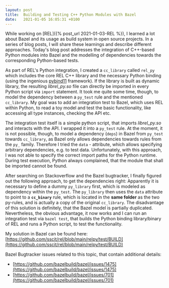 ```yaml
---
layout: post
title:  Building and Testing C++ Python Modules with Bazel
date:   2021-01-05 16:05:31 +0100
---
```


While working on [REL]({% post_url  2021-01-03-REL %}), I learned a lot about Bazel and its usage as build system in open source projects. In a series of blog posts, I will share these learnings and describe different approaches. Today's blog post addresses the integration of C++-based Python modules into Bazel and the modelling of dependencies towards the corresponding Python-based tests.

As part of REL's Python integration, I created a `cc_library` called `rel_py` which includes the core REL C++ library and the necessary Python binding (using the ingenious [pybind11](https://github.com/pybind/pybind11) framework). If the library is built as dynamic library, the resulting _librel_py.so_ file can directly be imported in every Python script via `import` statement. It took me quite some time, though, to model the dependency between a `py_test` rule and the mentioned `cc_library`. My goal was to add an integration test to Bazel, which uses REL within Python, to read a toy model and test the basic functionality, like accessing all type instances, checking the API etc.

The integration test itself is a simple python script, that imports _librel_py.so_ and interacts with the API. I wrapped it into a `py_test` rule. At the moment, it is not possible, though, to model a dependency (`deps`) in Bazel from `py_test` towards `cc_library`, as Bazel only allows dependencies towards rules from the `py_` family. Therefore I tried the `data` - attribute, which allows specifying arbitrary dependencies, e.g. to test data. Unfortunately, with this approach, I was not able to specify the correct import paths for the Python runtime. During test execution, Python always complained, that the module that shall be imported cannot be found.

After searching on Stackoverflow and the Bazel bugtracker, I finally figured out the following approach, to get the dependencies right: Apparently it is necessary to define a dummy `py_library` first, which is modeled as dependency within the `py_test`. The `py_library` then uses the `data` attribute to point to a **`cc_binary`** rule, which is located in the **same folder** as the two py-rules, and is actually a copy of the original `cc_library`. The disadvantage of this solution is definitely, that the Bazel model is partially duplicated. Nevertheless, the obvious advantage, it now works and I can run an integration test via `bazel test`, that builds the Python binding library/binary of REL and runs a Python script, to test the functionality.

My solution in Bazel can be found here: [https://github.com/sscit/rel/blob/main/relpy/test/BUILD](https://github.com/sscit/rel/blob/main/relpy/test/BUILD)

Bazel Bugtracker issues related to this topic, that contain additional details:
- [https://github.com/bazelbuild/bazel/issues/1475](https://github.com/bazelbuild/bazel/issues/1475)
- [https://github.com/bazelbuild/bazel/issues/701](https://github.com/bazelbuild/bazel/issues/701)

